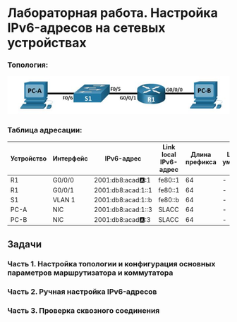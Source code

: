 # Лабораторная работа. Настройка IPv6-адресов на сетевых устройствах 

### Топология:

![](https://github.com/AlexIridium/net_engineer_otus/blob/main/lab04/pic00.JPG)


### Таблица адресации:

| Устройство | Интерфейс | IPv6-адрес | Link local IPv6-адрес | Длина префикса | Шлюз по умолчанию |
| :--- | --- | --- | --- | --- | --- |
| R1 | G0/0/0 | 2001:db8:acad:a::1 | fe80::1 | 64 | - |
| R1 | G0/0/1 | 2001:db8:acad:1::1  | fe80::1 | 64 | - |
| S1 | VLAN 1 | 2001:db8:acad:1::b | fe80::b | 64 | - |
| PC-A | NIC | 2001:db8:acad:1::3 | SLACC | 64 | - |
| PC-B | NIC | 2001:db8:acad:a::3 | SLACC | 64 | - |


## Задачи

### Часть 1. Настройка топологии и конфигурация основных параметров маршрутизатора и коммутатора

### Часть 2. Ручная настройка IPv6-адресов

### Часть 3. Проверка сквозного соединения
